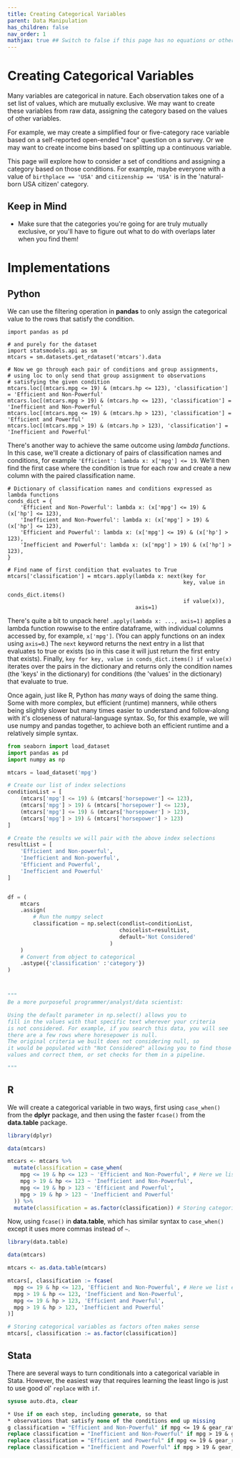 ```yaml
---
title: Creating Categorical Variables
parent: Data Manipulation
has_children: false
nav_order: 1
mathjax: true ## Switch to false if this page has no equations or other math rendering.
---
```


# Creating Categorical Variables

Many variables are categorical in nature. Each observation takes one of a set list of values, which are mutually exclusive. We may want to create these variables from raw data, assigning the category based on the values of other variables.

For example, we may create a simplified four or five-category race variable based on a self-reported open-ended "race" question on a survey. Or we may want to create income bins based on splitting up a continuous variable.

This page will explore how to consider a set of conditions and assigning a category based on those conditions. For example, maybe everyone with a value of `birthplace == 'USA'` and `citizenship == 'USA'` is in the 'natural-born USA citizen' category.

## Keep in Mind

- Make sure that the categories you're going for are truly mutually exclusive, or you'll have to figure out what to do with overlaps later when you find them!

# Implementations

## Python

We can use the filtering operation in **pandas** to only assign the categorical value to the rows that satisfy the condition.

```python?example=catpy
import pandas as pd

# and purely for the dataset
import statsmodels.api as sm
mtcars = sm.datasets.get_rdataset('mtcars').data

# Now we go through each pair of conditions and group assignments,
# using loc to only send that group assignment to observations
# satisfying the given condition
mtcars.loc[(mtcars.mpg <= 19) & (mtcars.hp <= 123), 'classification'] = 'Efficient and Non-Powerful'
mtcars.loc[(mtcars.mpg > 19) & (mtcars.hp <= 123), 'classification'] = 'Inefficient and Non-Powerful'
mtcars.loc[(mtcars.mpg <= 19) & (mtcars.hp > 123), 'classification'] = 'Efficient and Powerful'
mtcars.loc[(mtcars.mpg > 19) & (mtcars.hp > 123), 'classification'] = 'Inefficient and Powerful'
```

There's another way to achieve the same outcome using *lambda functions*. In this case, we'll create a dictionary of pairs of classification names and conditions, for example `'Efficient': lambda x: x['mpg'] <= 19`. We'll then find the first case where the condition is true for each row and create a new column with the paired classification name.

```python?example=catpy
# Dictionary of classification names and conditions expressed as lambda functions
conds_dict = {
    'Efficient and Non-Powerful': lambda x: (x['mpg'] <= 19) & (x['hp'] <= 123),
    'Inefficient and Non-Powerful': lambda x: (x['mpg'] > 19) & (x['hp'] <= 123),
    'Efficient and Powerful': lambda x: (x['mpg'] <= 19) & (x['hp'] > 123),
    'Inefficient and Powerful': lambda x: (x['mpg'] > 19) & (x['hp'] > 123),
}

# Find name of first condition that evaluates to True
mtcars['classification'] = mtcars.apply(lambda x: next(key for
                                                       key, value in
                                                       conds_dict.items()
                                                       if value(x)),
                                        axis=1)
```
There's quite a bit to unpack here! `.apply(lambda x: ..., axis=1)` applies a lambda function rowwise to the entire dataframe, with individual columns accessed by, for example, `x['mpg']`. (You can apply functions on an index using `axis=0`.) The `next` keyword returns the next entry in a list that evaluates to true or exists (so in this case it will just return the first entry that exists). Finally, `key for key, value in conds_dict.items() if value(x)` iterates over the pairs in the dictionary and returns only the condition names (the 'keys' in the dictionary) for conditions (the 'values' in the dictionary) that evaluate to true.

Once again, just like R, Python has *many* ways of doing the same thing. Some with more complex, but efficient (runtime) manners, while others being slightly slower but many times easier to understand and follow-along with it's closeness of natural-language syntax. So, for this example, we will use numpy and pandas together, to achieve both an efficient runtime and a relatively simple syntax. 

```python
from seaborn import load_dataset
import pandas as pd
import numpy as np

mtcars = load_dataset('mpg')

# Create our list of index selections
conditionList = [
    (mtcars['mpg'] <= 19) & (mtcars['horsepower'] <= 123),
    (mtcars['mpg'] > 19) & (mtcars['horsepower'] <= 123),
    (mtcars['mpg'] <= 19) & (mtcars['horsepower'] > 123),
    (mtcars['mpg'] > 19) & (mtcars['horsepower'] > 123)
]

# Create the results we will pair with the above index selections
resultList = [
    'Efficient and Non-powerful',
    'Inefficient and Non-powerful',
    'Efficient and Powerful',
    'Inefficient and Powerful'
]


df = (
    mtcars
    .assign(
        # Run the numpy select
        classification = np.select(condlist=conditionList,
                                   choicelist=resultList,
                                   default='Not Considered'
                                )
    )
    # Convert from object to categorical
    .astype({'classification' :'category'})
)



"""
Be a more purposeful programmer/analyst/data scientist:

Using the default parameter in np.select() allows you to 
fill in the values with that specific text wherever your criteria
is not considered. For example, if you search this data, you will see
there are a few rows where horesepower is null. 
The original criteria we built does not considering null, so 
it would be populated with "Not Considered" allowing you to find those
values and correct them, or set checks for them in a pipeline.

"""

```



## R

We will create a categorical variable in two ways, first using `case_when()` from the **dplyr** package, and then using the faster `fcase()` from the **data.table** package.

```r
library(dplyr)

data(mtcars)

mtcars <- mtcars %>%
  mutate(classification = case_when(
    mpg <= 19 & hp <= 123 ~ 'Efficient and Non-Powerful', # Here we list each pair of conditions and group assignments
    mpg > 19 & hp <= 123 ~ 'Inefficient and Non-Powerful',
    mpg <= 19 & hp > 123 ~ 'Efficient and Powerful',
    mpg > 19 & hp > 123 ~ 'Inefficient and Powerful'
  )) %>%
  mutate(classification = as.factor(classification)) # Storing categorical variables as factors often makes sense
```

Now, using `fcase()` in **data.table**, which has similar syntax to `case_when()` except it uses more commas instead of `~`.

```r
library(data.table)

data(mtcars)

mtcars <- as.data.table(mtcars)

mtcars[, classification := fcase(
  mpg <= 19 & hp <= 123, 'Efficient and Non-Powerful', # Here we list each pair of conditions and group assignments
  mpg > 19 & hp <= 123, 'Inefficient and Non-Powerful',
  mpg <= 19 & hp > 123, 'Efficient and Powerful',
  mpg > 19 & hp > 123, 'Inefficient and Powerful'
)]

# Storing categorical variables as factors often makes sense
mtcars[, classification := as.factor(classification)]
```

## Stata

There are several ways to turn conditionals into a categorical variable in Stata. However, the easiest way that requires learning the least lingo is just to use good ol' `replace` with `if`.

```stata
sysuse auto.dta, clear

* Use if on each step, including generate, so that
* observations that satisfy none of the conditions end up missing
g classification = "Efficient and Non-Powerful" if mpg <= 19 & gear_ratio <= 2.9
replace classification = "Inefficient and Non-Powerful" if mpg > 19 & gear_ratio <= 2.9
replace classification = "Efficient and Powerful" if mpg <= 19 & gear_ratio > 2.9
replace classification = "Inefficient and Powerful" if mpg > 19 & gear_ratio > 2.9
```
